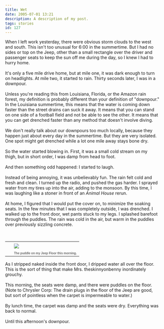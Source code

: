 ```yaml
---
title: Wet
date: 2005-07-01 13:21
description: A description of my post.
tags: stories
id: 127
---
```

When I left work yesterday, there were obvious storm clouds to the west and south.  This isn't too unusual for 6:00 in the summertime.  But I had no sides or top on the Jeep, other than a small rectangle over the driver and passenger seats to keep the sun off me during the day, so I knew I had to hurry home.<br />
<br />
It's only a five mile drive home, but at mile one, it was dark enough to turn on headlights.  At mile two, it started to rain.  Thirty seconds later, I was in a downpour.
<span class="spanEndPreview">&nbsp;</span><br /><br />Unless you're reading this from Louisiana, Florida, or the Amazon rain forest, my definition is probably different than your definition of "downpour."  In the Louisiana summertime, this means that the water is coming down faster than the street drains can suck it away.  It means that you can stand on one side of a football field and not be able to see the other.  It means that you can get drenched faster than any method that doesn't involve diving.<br />
<br />
We don't really talk about our downpours too much locally, because they happen just about every day in the summertime.  But they are very isolated.  One spot might get drenched while a lot one mile away stays bone dry.<br />
<br />
So the water started blowing in.  First, it was a small cold stream on my thigh, but in short order, I was damp from head to foot.<br />
<br />
And then something odd happened:  I started to laugh.<br />
<br />
Instead of being annoying, it was unbelievably fun.  The rain felt cold and fresh and clean.  I turned up the radio, and pushed the gas harder.  I sprayed water from my tires up into the air, adding to the monsoon.  By this time, I was laughing like a stoner in front of an <i>Animal House</i> rerun.<br />
<br />
At home, I figured that I would put the cover on, to minimize the soaking seats.  In the few minutes that I was completely outside, I was drenched.  I walked up to the front door, wet pants stuck to my legs.  I splashed barefoot through the puddles.  The rain was cold in the air, but warm in the puddles over previously sizzling concrete.<br />
<br />
<table cellpadding=0 cellspacing=0 border=0 align=right><tr><td width=5 rowspan=2><spacer type=block width=5 height=1></spacer></td><td><img src="/img/jeepfloor.jpg" aborder=0 vspace=4/></td></tr><tr><td><font face="verdana, arial, geneva" size=1 color=#666666><b>The puddle on my Jeep Floor this morning.</b></font></td></tr></table><br />
<br />
As I stripped naked inside the front door, I dripped water all over the floor.  This is the sort of thing that make Mrs. theskinnyonbenny inordinately grouchy.<br />
<br />
This morning, the seats were damp, and there were puddles on the floor.  (Note to Chrysler Corp:  The drain plugs in the floor of the Jeep are good, but sort of pointless when the carpet is impermeable to water.)<br />
<br />
By lunch time, the carpet was damp and the seats were dry.  Everything was back to normal.<br />
<br />
Until this afternoon's downpour.<br />

